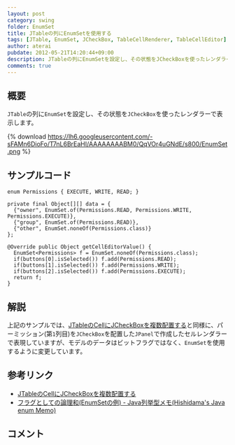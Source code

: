 ```yaml
---
layout: post
category: swing
folder: EnumSet
title: JTableの列にEnumSetを使用する
tags: [JTable, EnumSet, JCheckBox, TableCellRenderer, TableCellEditor]
author: aterai
pubdate: 2012-05-21T14:20:44+09:00
description: JTableの列にEnumSetを設定し、その状態をJCheckBoxを使ったレンダラーで表示します。
comments: true
---
```

## 概要
`JTable`の列に`EnumSet`を設定し、その状態を`JCheckBox`を使ったレンダラーで表示します。

{% download https://lh6.googleusercontent.com/-sFAMn6DioFo/T7nL6BrEaHI/AAAAAAAABM0/QqVOr4uGNdE/s800/EnumSet.png %}

## サンプルコード
<pre class="prettyprint"><code>enum Permissions { EXECUTE, WRITE, READ; }
</code></pre>

<pre class="prettyprint"><code>private final Object[][] data = {
  {"owner", EnumSet.of(Permissions.READ, Permissions.WRITE, Permissions.EXECUTE)},
  {"group", EnumSet.of(Permissions.READ)},
  {"other", EnumSet.noneOf(Permissions.class)}
};
</code></pre>

<pre class="prettyprint"><code>@Override public Object getCellEditorValue() {
  EnumSet&lt;Permissions&gt; f = EnumSet.noneOf(Permissions.class);
  if(buttons[0].isSelected()) f.add(Permissions.READ);
  if(buttons[1].isSelected()) f.add(Permissions.WRITE);
  if(buttons[2].isSelected()) f.add(Permissions.EXECUTE);
  return f;
}
</code></pre>

## 解説
上記のサンプルでは、[JTableのCellにJCheckBoxを複数配置する](http://terai.xrea.jp/Swing/CheckBoxesInTableCell.html)と同様に、パーミッション(第`1`列目)を`JCheckBox`を配置した`JPanel`で作成したセルレンダラーで表現していますが、モデルのデータはビットフラグではなく、`EnumSet`を使用するように変更しています。

## 参考リンク
- [JTableのCellにJCheckBoxを複数配置する](http://terai.xrea.jp/Swing/CheckBoxesInTableCell.html)
- [フラグとしての論理和(EnumSetの例) - Java列挙型メモ(Hishidama's Java enum Memo)](http://www.ne.jp/asahi/hishidama/home/tech/java/enum.html#h2_flag)

<!-- dummy comment line for breaking list -->

## コメント
